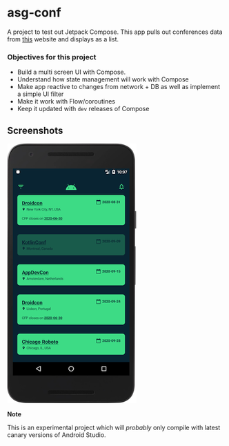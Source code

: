 # asg-conf

A project to test out Jetpack Compose. This app pulls out conferences data from 
[this](http://androidstudygroup.github.io/conferences/) website and displays as a list.

### Objectives for this project
- Build a multi screen UI with Compose.
- Understand how state management will work with Compose
- Make app reactive to changes from network + DB as well as implement a simple UI filter
- Make it work with Flow/coroutines
- Keep it updated with `dev` releases of Compose

## Screenshots
![](/art/screenshot.png)

**Note**

This is an experimental project which will *probably* only compile with latest canary versions of 
Android Studio.